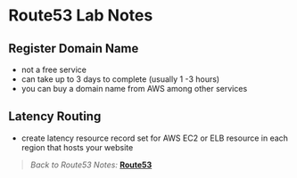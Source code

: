 # Route53 Lab Notes

## Register Domain Name

* not a free service
* can take up to 3 days to complete (usually 1 -3 hours)
* you can buy a domain name from AWS among other services

## Latency Routing

* create latency resource record set for AWS EC2 or ELB resource in each region that hosts your website

> *Back to Route53 Notes:* [**Route53**](./README.md)
